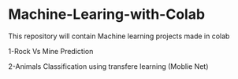 # Machine-Learing-with-Colab
This repository will contain Machine learning projects made in colab




1-Rock Vs Mine Prediction


2-Animals Classification using transfere learning (Moblie Net)
